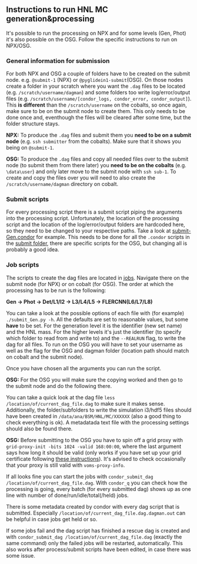 ## Instructions to run HNL MC generation&processing

It's possible to run the processing on NPX and for some levels (Gen, Phot) it's also possible on the OSG. Follow the specific instructions to run on NPX/OSG.


### General information for submission

For both NPX and OSG a couple of folders have to be created on the submit node. e.g. `@submit-1` (NPX) or `@pyglidein1-submit`(OSG). On those nodes create a folder in your scratch where you want the `.dag` files to be located (e.g. `/scratch/username/dagman`) and some folders too write log/error/output files (e.g. `/scratch/username/[condor_logs, condor_error, condor_output]`).
This **is different** than the `/scratch/username` on the cobalts, so once again, make sure to be on the submit node to create them. This only needs to be done once and, eventhough the files will be cleared after some time, but the folder structure stays.

**NPX:** To produce the `.dag` files and submit them you **need to be on a submit node** (e.g. `ssh submitter` from the cobalts). Make sure that it shows you being on `@submit-1`.

**OSG:** To produce the `.dag` files and copy all needed files over to the submit node (to submit them from there later) you **need to be on the cobalts** (e.g. `\data\user`) and only later move to the submit node with `ssh sub-1`. To create and copy the files over you will need to also create the `/scratch/username/dagman` directory on cobalt.


### Submit scripts

For every processing script there is a submit script piping the arguments into the processing script.
Unfortunately, the location of the processing script and the location of the log/error/output folders are hardcoded here, so they need to be changed to your respective paths.
Take a look at [submit-Gen.condor](https://github.com/LeanderFischer/I3_HNL_Decay/blob/master/submission_scripts/submit/submit-Gen.condor) for example.
This needs to be done for all the `.condor` scripts in the [submit folder](https://github.com/LeanderFischer/I3_HNL_Decay/blob/master/submission_scripts/submit/), there are specific scripts for the OSG, but changing all is probably a good idea.


### Job scripts

The scripts to create the dag files are located in [jobs](https://github.com/LeanderFischer/I3_HNL_Decay/tree/master/submission_scripts/jobs).
Navigate there on the submit node (for NPX) or on cobalt (for OSG).
The order at which the processing has to be run is the following:

**Gen -> Phot -> Det/L1/l2 -> L3/L4/L5 -> FLERCNN(L6/L7/L8)**

You can take a look at the possible options of each file with (for example) `./submit_Gen.py -h`.
All the defaults are set to reasonable values, but some **have** to be set. For the generation level it is the identifier (new set name) and the HNL mass.
For the higher levels it's just the identifier (to specify which folder to read from and write to) and the `--REALRUN` flag, to write the dag for all files. To run on the OSG you will have to set your username as well as the flag for the OSG and dagman folder (location path should match on cobalt and the submit node).

Once you have chosen all the arguments  you can run the script.

**OSG:** For the OSG you will make sure the copying worked and then go to the submit node and do the following there.

You can take a quick look at the dag file `less /location/of/current_dag_file.dag` to make sure it makes sense.
Additionally, the folder/subfolders to write the simulation i3/hdf5 files should have been created in `/data/ana/BSM/HNL/MC/XXXXXX` (also a good thing to check everything is ok). A metadatada text file with the processing settings should also be found there.

**OSG:** Before submitting to the OSG you have to spin off a grid proxy with `grid-proxy-init -bits 1024 -valid 168:00:00`, where the last argument says how long it should be valid (only works if you have set up your grid certificate following [these instructions](https://wiki.icecube.wisc.edu/index.php/OSG_certs)). It's advised to check occasionally that your proxy is still valid with `voms-proxy-info`. 

If all looks fine you can start the jobs with `condor_submit_dag /location/of/current_dag_file.dag`.
With `condor_q` you can check how the processing is going, every batch (for every submitted dag) shows up as one line with number of done/run/idle/total(/held) jobs.



There is some metadata created by condor with every dag script that is submitted.
Especially `/location/of/current_dag_file.dag.dagman.out` can be helpful in case jobs get held or so.

If some jobs fail and the dag script has finished a rescue dag is created and with `condor_submit_dag /location/of/current_dag_file.dag` (exactly the same command) only the failed jobs will be restarted, automatically. This also works after process/submit scripts have been edited, in case there was some issue.

